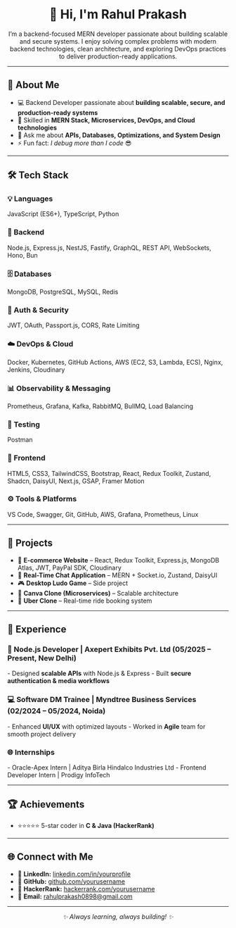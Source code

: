 <h1 align="center">👋 Hi, I'm Rahul Prakash</h1>  

<p align="center">
I’m a backend-focused MERN developer passionate about building scalable and secure systems.  
I enjoy solving complex problems with modern backend technologies, clean architecture, and exploring DevOps practices to deliver production-ready applications.  
</p>

---------------------------------------------------------------------------------------------------------------------------------------------------------------------------------------------

<h2>🚀 About Me</h2>

- 💻 Backend Developer passionate about <b>building scalable, secure, and production-ready systems</b>  
- 🌱 Skilled in <b>MERN Stack, Microservices, DevOps, and Cloud technologies</b>  
- 💬 Ask me about <b>APIs, Databases, Optimizations, and System Design</b>  
- ⚡ Fun fact: <i>I debug more than I code</i> 😎  

---------------------------------------------------------------------------------------------------------------------------------------------------------------------------------------------

<h2>🛠️ Tech Stack</h2>

<h3>💡 Languages</h3>
JavaScript (ES6+), TypeScript, Python  

<h3>🔧 Backend</h3>
Node.js, Express.js, NestJS, Fastify, GraphQL, REST API, WebSockets, Hono, Bun  

<h3>🗄️ Databases</h3>
MongoDB, PostgreSQL, MySQL, Redis  

<h3>🔐 Auth & Security</h3>
JWT, OAuth, Passport.js, CORS, Rate Limiting  

<h3>☁️ DevOps & Cloud</h3>
Docker, Kubernetes, GitHub Actions, AWS (EC2, S3, Lambda, ECS), Nginx, Jenkins, Cloudinary  

<h3>📊 Observability & Messaging</h3>
Prometheus, Grafana, Kafka, RabbitMQ, BullMQ, Load Balancing  

<h3>🧪 Testing</h3>
Postman  

<h3>🎨 Frontend</h3>
HTML5, CSS3, TailwindCSS, Bootstrap, React, Redux Toolkit, Zustand, Shadcn, DaisyUI, Next.js, GSAP, Framer Motion  

<h3>⚙️ Tools & Platforms</h3>
VS Code, Swagger, Git, GitHub, AWS, Grafana, Prometheus, Linux  

---------------------------------------------------------------------------------------------------------------------------------------------------------------------------------------------

<h2>📂 Projects</h2>

- 🛒 <b>E-commerce Website</b> – React, Redux Toolkit, Express.js, MongoDB Atlas, JWT, PayPal SDK, Cloudinary  
- 💬 <b>Real-Time Chat Application</b> – MERN + Socket.io, Zustand, DaisyUI  
- 🎮 <b>Desktop Ludo Game</b> – Side project  
- 🎨 <b>Canva Clone (Microservices)</b> – Scalable architecture  
- 🚖 <b>Uber Clone</b> – Real-time ride booking system  

---------------------------------------------------------------------------------------------------------------------------------------------------------------------------------------------

<h2>💼 Experience</h2>

<h3>🚀 Node.js Developer | Axepert Exhibits Pvt. Ltd (05/2025 – Present, New Delhi)</h3>  
- Designed <b>scalable APIs</b> with Node.js & Express  
- Built <b>secure authentication & media workflows</b>  

<h3>💻 Software DM Trainee | Myndtree Business Services (02/2024 – 05/2024, Noida)</h3>  
- Enhanced <b>UI/UX</b> with optimized layouts  
- Worked in <b>Agile</b> team for smooth project delivery  

<h3>🌐 Internships</h3>  
- Oracle-Apex Intern | Aditya Birla Hindalco Industries Ltd  
- Frontend Developer Intern | Prodigy InfoTech  

---------------------------------------------------------------------------------------------------------------------------------------------------------------------------------------------

<h2>🏆 Achievements</h2>

- ⭐⭐⭐⭐⭐ 5-star coder in <b>C & Java (HackerRank)</b>  

---------------------------------------------------------------------------------------------------------------------------------------------------------------------------------------------

<h2>🌐 Connect with Me</h2>

- 🔗 <b>LinkedIn:</b> [linkedin.com/in/yourprofile](#)  
- 🐙 <b>GitHub:</b> [github.com/yourusername](#)  
- 🏅 <b>HackerRank:</b> [hackerrank.com/yourusername](#)  
- 📧 <b>Email:</b> rahulprakash0898@gmail.com  

---------------------------------------------------------------------------------------------------------------------------------------------------------------------------------------------

<p align="center"><i>✨ Always learning, always building! ✨</i></p>
